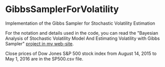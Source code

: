 # GibbsSamplerForVolatility

Implementation of the Gibbs Sampler for Stochastic Volatility Estimation

For the notation and details used in the code, you can read the "Bayesian Analysis of Stochastic Volatility Model And Estimating Volatility with Gibbs Sampler" [project in my web-site](http://gencersumbul.bilkent.edu.tr/project/stochastic_volatility_gibbs/).

Close prices of Dow Jones S&P 500 stock index from August 14, 2015 to May 1, 2016 are in the SP500.csv file.

